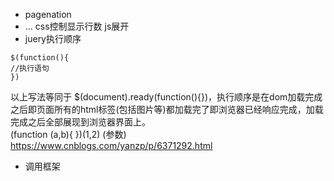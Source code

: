 - pagenation
- ... css控制显示行数 js展开
- juery执行顺序  
```
$(function(){
//执行语句
})
```
以上写法等同于 $(document).ready(function(){})，执行顺序是在dom加载完成之后即页面所有的html标签(包括图片等)都加载完了即浏览器已经响应完成，加载完成之后全部展现到浏览器界面上。  
(function (a,b){
})(1,2)
(参数)
https://www.cnblogs.com/yanzp/p/6371292.html
- 调用框架
